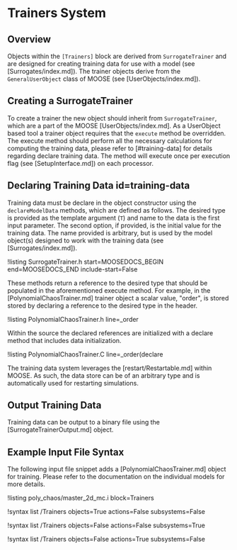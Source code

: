 # Trainers System

## Overview

Objects within the `[Trainers]` block are derived from `SurrogateTrainer` and
are designed for creating training data for use with a model (see [Surrogates/index.md]). The
trainer objects derive from the `GeneralUserObject`
class of MOOSE (see [UserObjects/index.md]).

## Creating a SurrogateTrainer

To create a trainer the new object should inherit from `SurrogateTrainer`, which are a part of the
MOOSE [UserObjects/index.md].  As a UserObject based tool a trainer object requires that the
`execute` method be overridden. The execute method should perform all the necessary calculations for
computing the training data, please refer to [#training-data] for details regarding declare training
data. The method will execute once per execution flag (see [SetupInterface.md]) on each processor.

## Declaring Training Data id=training-data

Training data must be declare in the object constructor using the `declareModelData` methods, which
are defined as follows. The desired type is provided as the template argument (`T`) and name to
the data is the first input parameter. The second option, if provided, is the initial value
for the training data. The name provided is arbitrary, but is used by the model object(s) designed
to work with the training data (see [Surrogates/index.md]).

!listing SurrogateTrainer.h start=MOOSEDOCS_BEGIN end=MOOSEDOCS_END include-start=False

These methods return a reference to the desired type that should be populated in the aforementioned
execute method. For example, in the [PolynomialChaosTrainer.md] trainer object a scalar value,
"order", is stored stored by declaring a reference to the desired type in the header.

!listing PolynomialChaosTrainer.h line=_order

Within the source the declared references are initialized with a declare method that includes
data initialization.

!listing PolynomialChaosTrainer.C line=_order(declare

The training data system leverages the [restart/Restartable.md] within MOOSE. As such, the data
store can be of an arbitrary type and is automatically used for restarting simulations.

## Output Training Data

Training data can be output to a binary file using the [SurrogateTrainerOutput.md] object.

## Example Input File Syntax

The following input file snippet adds a
[PolynomialChaosTrainer.md] object for training. Please refer to the documentation on the
individual models for more details.

!listing poly_chaos/master_2d_mc.i block=Trainers

!syntax list /Trainers objects=True actions=False subsystems=False

!syntax list /Trainers objects=False actions=False subsystems=True

!syntax list /Trainers objects=False actions=True subsystems=False

